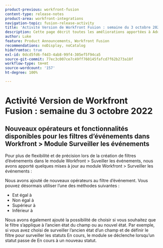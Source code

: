 ```yaml
---
product-previous: workfront-fusion
content-type: release-notes
product-area: workfront-integrations
navigation-topic: fusion-release-activity
title: 'Activité Version de Workfront Fusion : semaine du 3 octobre 2022'
description: Cette page décrit toutes les améliorations apportées à Adobe Workfront Fusion durant la semaine du 3 octobre 2022.
author: Luke
feature: Product Announcements, Workfront Fusion
recommendations: noDisplay, noCatalog
hidefromtoc: true
exl-id: 0dcd5fd6-f4d3-4ab8-99f4-305ef5f94ca5
source-git-commit: 77ec3c007ce7c49ff760145fafcd7f62b273a18f
workflow-type: tm+mt
source-wordcount: '157'
ht-degree: 100%

---
```


# Activité Version de Workfront Fusion : semaine du 3 octobre 2022

## Nouveaux opérateurs et fonctionnalités disponibles pour les filtres d’événements dans Workfront > Module Surveiller les événements

Pour plus de flexibilité et de précision lors de la création de filtres d’événements dans le module Workfront > Suveiller les événements, nous avons apporté quelques mises à jour au module Workfront > Surveiller les événements :

Nous avons ajouté de nouveaux opérateurs au filtre d’événement. Vous pouvez désormais utiliser l’une des méthodes suivantes :

* Est égal à
* Non égal à
* Supérieur à
* Inférieur à

Nous avons également ajouté la possibilité de choisir si vous souhaitez que le filtre s’applique à l’ancien état du champ ou au nouvel état. Par exemple, si vous avez choisi de surveiller l’ancien état d’un champ et de définir le filtre pour surveiller les statuts En cours, le module se déclenche lorsqu’un statut passe de En cours à un nouveau statut.
